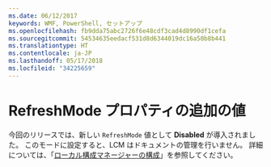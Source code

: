 ```yaml
---
ms.date: 06/12/2017
keywords: WMF, PowerShell, セットアップ
ms.openlocfilehash: fb9dda75abc2726f6e48cdf3cad4d8990df1cefa
ms.sourcegitcommit: 54534635eedacf531d8d6344019dc16a50b8b441
ms.translationtype: HT
ms.contentlocale: ja-JP
ms.lasthandoff: 05/17/2018
ms.locfileid: "34225659"
---
```

# <a name="additional-value-for-refreshmode-property"></a>RefreshMode プロパティの追加の値

今回のリリースでは、新しい `RefreshMode` 値として **Disabled** が導入されました。 このモードに設定すると、LCM はドキュメントの管理を行いません。 詳細については、「[ローカル構成マネージャーの構成](https://msdn.microsoft.com/powershell/dsc/metaconfig)」を参照してください。
